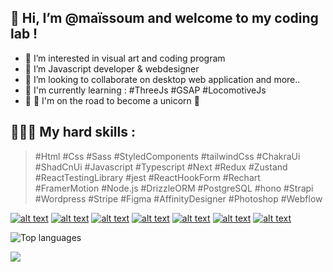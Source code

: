## 👋 Hi, I’m @maïssoum and welcome to my coding lab !
- 👀 I’m interested in visual art and coding program 
- 🌱 I’m Javascript developer & webdesigner
- 💞️ I’m looking to collaborate on desktop web application and more..
- 🚀 I'm currently learning : #ThreeJs #GSAP #LocomotiveJs
- 🤺 🧠 I'm on the road to become a unicorn 🦄

## 👨🏽‍💻 My hard skills : 
> #Html
> #Css #Sass #StyledComponents #tailwindCss #ChakraUi #ShadCnUi
> #Javascript #Typescript
> #Next #Redux #Zustand #ReactTestingLibrary #jest #ReactHookForm #Rechart #FramerMotion
> #Node.js #DrizzleORM #PostgreSQL #hono #Strapi #Wordpress
> #Stripe
> #Figma #AffinityDesigner #Photoshop
> #Webflow

<p align='center'>

[![alt text][1.1]][1]
[![alt text][2.1]][2]
[![alt text][3.1]][3]
[![alt text][4.1]][4]
[![alt text][5.1]][5]
[![alt text][6.1]][6]
[![alt text][7.1]][7]

[1.1]: https://img.shields.io/badge/Threads-1DA1F2?style=for-the-badge&logo=threads&logoColor=white
[2.1]: https://img.shields.io/badge/LinkedIn-0077B5?style=for-the-badge&logo=linkedin&logoColor=white
[3.1]: https://img.shields.io/badge/YouTube-FF0000?style=for-the-badge&logo=youtube&logoColor=white
[4.1]: https://img.shields.io/badge/Dribbble-EA4C89?style=for-the-badge&logo=dribbble&logoColor=white
[5.1]: https://img.shields.io/badge/Instagram-E4405F?style=for-the-badge&logo=instagram&logoColor=white
[6.1]: https://img.shields.io/badge/Behance-5E87F2?style=for-the-badge&logo=behance&logoColor=white
[7.1]: https://img.shields.io/badge/dev.to-000000?style=for-the-badge&logo=dev.to&logoColor=white

[1]: https://www.threads.net/@maissoum.dev
[2]: https://www.linkedin.com/in/maissoum-aboudrare/
[3]: https://www.youtube.com/@maissoum
[4]: https://dribbble.com/art-to-code
[5]: https://www.instagram.com/maissoum.dev
[6]: https://www.behance.net/art-to-code
[7]: https://dev.to/rardooba

</p>

![Top languages](https://github-readme-stats.vercel.app/api/top-langs/?username=rardooba&layout=compact&theme=dark)

![](https://komarev.com/ghpvc/?username=maissoumaboudrare&style=flat-square&color=lightgrey&label=PROFILE+VIEWS)

